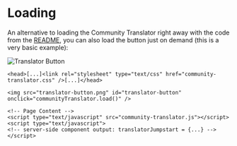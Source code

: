 # Loading

An alternative to loading the Community Translator right away with the code from the [README](../README.md), you can also load the button just on demand (this is a very basic example):

![Translator Button](docs/translator-button.png)

```
<head>[...]<link rel="stylesheet" type="text/css" href="community-translator.css" />[...]</head>

<img src="translator-button.png" id="translator-button" onclick="communityTranslator.load()" />

<!-- Page Content -->
<script type="text/javascript" src="community-translator.js"></script>
<script type="text/javascript">
<!-- server-side component output: translatorJumpstart = {...} -->
</script>
```


